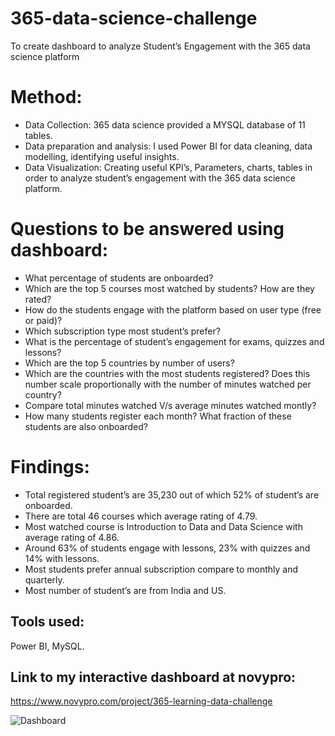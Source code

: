 # 365-data-science-challenge 
To create dashboard to analyze Student’s Engagement with the 365 data science platform

# Method:
* Data Collection: 365 data science provided a MYSQL database of 11 tables.
* Data preparation and analysis: I used Power BI for data cleaning, data modelling, identifying useful insights. 
* Data Visualization: Creating useful KPI’s, Parameters, charts, tables in order to analyze student’s engagement with the 365 data science platform. 

# Questions to be answered using dashboard:

* What percentage of students are onboarded?
* Which are the top 5 courses most watched by students? How are they rated?
* How do the students engage with the platform based on user type (free or paid)?
* Which subscription type most student’s prefer?
* What is the percentage of student’s engagement for exams, quizzes and lessons?
* Which are the top 5 countries by number of users?
* Which are the countries with the most students registered? Does this number scale proportionally with the number of minutes watched per country?
* Compare total minutes watched V/s average minutes watched montly?
* How many students register each month? What fraction of these students are also onboarded?

# Findings:
* Total registered student’s are 35,230 out of which 52% of student’s are onboarded.
* There are total 46 courses which average rating of 4.79.
* Most watched course is Introduction to Data and Data Science with average rating of 4.86.
* Around 63% of students engage with lessons, 23% with quizzes and 14% with lessons.
* Most students prefer annual subscription compare to monthly and quarterly.
* Most number of student’s are from India and US.

## Tools used: 
Power BI, MySQL.

## Link to my interactive dashboard at novypro: 
https://www.novypro.com/project/365-learning-data-challenge

![Dashboard](https://user-images.githubusercontent.com/87359806/206179174-5ffd3eea-5e7e-4934-bf78-5841e2c559ab.PNG)



